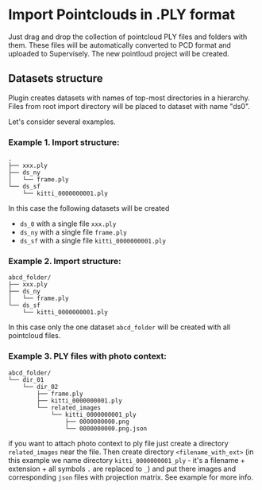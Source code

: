 # Import Pointclouds in .PLY format

Just drag and drop the collection of pointcloud PLY files and folders with them. These files will be automatically converted to PCD format and uploaded to Supervisely. The new pointloud project will be created. 
   

## Datasets structure

Plugin creates datasets with names of top-most directories in a hierarchy. Files from root import directory will be placed to dataset with name "ds0".  

Let's consider several examples.
 
### Example 1. Import structure:

```
.
├── xxx.ply
├── ds_ny
│   └── frame.ply
└── ds_sf
    └── kitti_0000000001.ply
```

In this case the following datasets will be created

- `ds_0` with a single file `xxx.ply`
- `ds_ny` with a single file `frame.ply`
- `ds_sf` with a single file `kitti_0000000001.ply`


### Example 2. Import structure:

```
abcd_folder/
├── xxx.ply
├── ds_ny
│   └── frame.ply
└── ds_sf
    └── kitti_0000000001.ply
```

In this case only the one dataset `abcd_folder` will be created with all pointcloud files.


### Example 3. PLY files with photo context:


```
abcd_folder/
└── dir_01
    └── dir_02
        ├── frame.ply
        ├── kitti_0000000001.ply
        └── related_images
            └── kitti_0000000001_ply
                ├── 0000000000.png
                └── 0000000000.png.json
```

if you want to attach photo context to ply file just create a directory `related_images` near the file. Then create directory `<filename_with_ext>` (in this example we name directory `kitti_0000000001_ply` - it's a filename + extension + all symbols `.` are replaced to `_`) and put there images and corresponding `json` files with projection matrix. See example for more info.